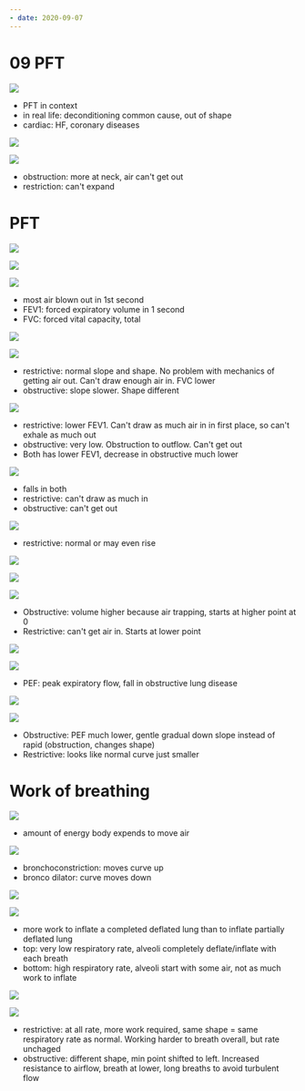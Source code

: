 ```yaml
---
- date: 2020-09-07
---
```


# 09 PFT

<!-- dyspnea causes. Obstructive and restrictive pathogenesis for dyspnea -->

![](https://photos.thisispiggy.com/file/wikiFiles/iKzZWzF.jpg)

- PFT in context
- in real life: deconditioning common cause, out of shape
- cardiac: HF, coronary diseases

![](https://photos.thisispiggy.com/file/wikiFiles/t9iJApN.jpg)

![](https://photos.thisispiggy.com/file/wikiFiles/0ECb1sO.jpg)

- obstruction: more at neck, air can't get out
- restriction: can't expand

# PFT

<!-- PFT uses, instrument -->

![](https://photos.thisispiggy.com/file/wikiFiles/bYp2Jkc.jpg)

![](https://photos.thisispiggy.com/file/wikiFiles/YMAcsQC.jpg)

<!-- spirometry normal, obstructive, restrictive -->

![](https://photos.thisispiggy.com/file/wikiFiles/TDkXDEu.jpg)

- most air blown out in 1st second
- FEV1: forced expiratory volume in 1 second
- FVC: forced vital capacity, total

![](https://photos.thisispiggy.com/file/wikiFiles/pToowvR.jpg)

![](https://photos.thisispiggy.com/file/wikiFiles/IkSHHCP.jpg)

- restrictive: normal slope and shape. No problem with mechanics of getting air out. Can't draw enough air in. FVC lower
- obstructive: slope slower. Shape different

![](https://photos.thisispiggy.com/file/wikiFiles/4frgCMd.jpg)

- restrictive: lower FEV1. Can't draw as much air in in first place, so can't exhale as much out
- obstructive: very low. Obstruction to outflow. Can't get out
- Both has lower FEV1, decrease in obstructive much lower

![](https://photos.thisispiggy.com/file/wikiFiles/GRc8nvU.jpg)

- falls in both
- restrictive: can't draw as much in
- obstructive: can't get out

![](https://photos.thisispiggy.com/file/wikiFiles/EmQcJUX.jpg)

- restrictive: normal or may even rise

<!-- spirometry with volumes normal, obstructive, restrictive -->

![](https://photos.thisispiggy.com/file/wikiFiles/AkdEaIt.jpg)

![](https://photos.thisispiggy.com/file/wikiFiles/M1HVrYp.jpg)

![](https://photos.thisispiggy.com/file/wikiFiles/Zb8Qpkn.jpg)

- Obstructive: volume higher because air trapping, starts at higher point at 0
- Restrictive: can't get air in. Starts at lower point

<!-- RV and TLV in obstructive vs restrictive -->

![](https://photos.thisispiggy.com/file/wikiFiles/TuZwddK.jpg)

<!-- flow volume loop normal, obstructive, restrictive -->

![](https://photos.thisispiggy.com/file/wikiFiles/E4iUFmw.jpg)

- PEF: peak expiratory flow, fall in obstructive lung disease

![](https://photos.thisispiggy.com/file/wikiFiles/1fL867F.jpg)

![](https://photos.thisispiggy.com/file/wikiFiles/zHTdVYQ.jpg)

- Obstructive: PEF much lower, gentle gradual down slope instead of rapid (obstruction, changes shape)
- Restrictive: looks like normal curve just smaller

# Work of breathing

<!-- work of breathing, normal, obstructive, restrictive -->

![](https://photos.thisispiggy.com/file/wikiFiles/e5sL3d3.jpg)

- amount of energy body expends to move air

![](https://photos.thisispiggy.com/file/wikiFiles/nO68cG7.jpg)

- bronchoconstriction: moves curve up
- bronco dilator: curve moves down

![](https://photos.thisispiggy.com/file/wikiFiles/ifFrNih.jpg)

![](https://photos.thisispiggy.com/file/wikiFiles/mTzOy6Z.jpg)

- more work to inflate a completed deflated lung than to inflate partially deflated lung
- top: very low respiratory rate, alveoli completely deflate/inflate with each breath
- bottom: high respiratory rate, alveoli start with some air, not as much work to inflate

![](https://photos.thisispiggy.com/file/wikiFiles/FkYZuvl.jpg)

![](https://photos.thisispiggy.com/file/wikiFiles/icQsCWc.jpg)

- restrictive: at all rate, more work required, same shape = same respiratory rate as normal. Working harder to breath overall, but rate unchaged
- obstructive: different shape, min point shifted to left. Increased resistance to airflow, breath at lower, long breaths to avoid turbulent flow
